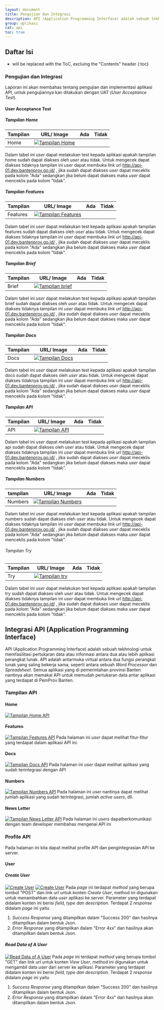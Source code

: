 ```yaml
---
layout: document
title: Pengujian dan Integrasi
description: API (Application Programming Interface) adalah sebuah tekhnologi untuk memfasilitasi pertukaran data atau informasi antara dua atau lebih aplikasi perangkat lunak.
group: aplikasi
cat: api
toc: true
---
```


## Daftar Isi
* will be replaced with the ToC, excluing the "Contents" header
{:toc}

### Pengujian dan Integrasi
Laporan ini akan membahas tentang pengujian dan implementasi aplikasi API, untuk pengujiannya kan dilakukan dengan UAT (*User Acceptance Test*).

#### User Acceptance Test

##### Tampilan Home

| Tampilan | URL/ Image                               | Ada  | Tidak |
| -------- | ---------------------------------------- | ---- | ----- |
| Home     | [![Tampilan Home](/document/aplikasi/api/images/implementasi/api-home.png)](/document/aplikasi/api/images/implementasi/api-home.png) |      |       |

Dalam tabel ini *user* dapat melakukan test kepada aplikasi apakah tampilan home sudah dapat diakses oleh *user* atau tidak. Untuk mengecek dapat diakses tidaknya tampilan ini *user* dapat membuka link url http://api-01.dev.bantenprov.go.id/ , jika sudah dapat diakses *user* dapat meceklis pada kolom "Ada" sedangkan jika belum dapat diakses maka *user* dapat menceklis pada kolom "tidak".

##### Tampilan Features

| Tampilan | URL/ Image                               | Ada  | Tidak |
| -------- | ---------------------------------------- | ---- | ----- |
| Features | [![Tampilan Features](/document/aplikasi/api/images/implementasi/api-features.png)](/document/aplikasi/api/images/implementasi/api-features.png) |      |       |

Dalam tabel ini *user* dapat melakukan test kepada aplikasi apakah tampilan features sudah dapat diakses oleh *user* atau tidak. Untuk mengecek dapat diakses tidaknya tampilan ini *user* dapat membuka link url http://api-01.dev.bantenprov.go.id/ , jika sudah dapat diakses *user* dapat meceklis pada kolom "Ada" sedangkan jika belum dapat diakses maka *user* dapat menceklis pada kolom "tidak".

##### Tampilan Brief

| Tampilan | URL/ Image                               | Ada  | Tidak |
| -------- | ---------------------------------------- | ---- | ----- |
| Brief    | [![Tampilan brief](/document/aplikasi/api/images/implementasi/api-brief.png)](/document/aplikasi/api/images/implementasi/api-brief.png) |      |       |

Dalam tabel ini *user* dapat melakukan test kepada aplikasi apakah tampilan brief sudah dapat diakses oleh *user* atau tidak. Untuk mengecek dapat diakses tidaknya tampilan ini *user* dapat membuka link url http://api-01.dev.bantenprov.go.id/ , jika sudah dapat diakses *user* dapat meceklis pada kolom "Ada" sedangkan jika belum dapat diakses maka *user* dapat menceklis pada kolom "tidak".

##### Tampilan Docs

| Tampilan | URL/ Image                               | Ada  | Tidak |
| -------- | ---------------------------------------- | ---- | ----- |
| Docs     | [![Tampilan Docs](/document/aplikasi/api/images/implementasi/api-docs1.png)](/document/aplikasi/api/images/implementasi/api-docs1.png) |      |       |

Dalam tabel ini *user* dapat melakukan test kepada aplikasi apakah tampilan docs sudah dapat diakses oleh *user* atau tidak. Untuk mengecek dapat diakses tidaknya tampilan ini *user* dapat membuka link url http://api-01.dev.bantenprov.go.id/ , jika sudah dapat diakses *user* dapat meceklis pada kolom "Ada" sedangkan jika belum dapat diakses maka *user* dapat menceklis pada kolom "tidak".

##### Tampilan API

| Tampilan | URL/ Image                               | Ada  | Tidak |
| -------- | ---------------------------------------- | ---- | ----- |
| API      | [![Tampilan API](/document/aplikasi/api/images/implementasi/api-api.png)](/document/aplikasi/api/images/implementasi/api-api.png) |      |       |

Dalam tabel ini *user* dapat melakukan test kepada aplikasi apakah tampilan api sudah dapat diakses oleh *user* atau tidak. Untuk mengecek dapat diakses tidaknya tampilan ini *user* dapat membuka link url http://api-01.dev.bantenprov.go.id/ , jika sudah dapat diakses *user* dapat meceklis pada kolom "Ada" sedangkan jika belum dapat diakses maka *user* dapat menceklis pada kolom "tidak".

##### Tampilan Numbers

| tampilan | URL/ Image                               | Ada  | Tidak |
| -------- | ---------------------------------------- | ---- | ----- |
| Numbers  | [![Tampilan Numbers](/document/aplikasi/api/images/implementasi/api-numbers.png)](/document/aplikasi/api/images/implementasi/api-numbers.png) |      |       |

Dalam tabel ini *user* dapat melakukan test kepada aplikasi apakah tampilan numbers sudah dapat diakses oleh *user* atau tidak. Untuk mengecek dapat diakses tidaknya tampilan ini *user* dapat membuka link url http://api-01.dev.bantenprov.go.id/ , jika sudah dapat diakses *user* dapat meceklis pada kolom "Ada" sedangkan jika belum dapat diakses maka *user* dapat menceklis pada kolom "tidak".

###### Tampilan Try

| Tampilan | URL/ Image                               | Ada  | Tidak |
| -------- | ---------------------------------------- | ---- | ----- |
| Try      | [![Tampilan try](/document/aplikasi/api/images/implementasi/api-try.png)](/document/aplikasi/api/images/implementasi/api-try.png) |      |       |

Dalam tabel ini *user* dapat melakukan test kepada aplikasi apakah tampilan try sudah dapat diakses oleh *user* atau tidak. Untuk mengecek dapat diakses tidaknya tampilan ini *user* dapat membuka link url http://api-01.dev.bantenprov.go.id/ , jika sudah dapat diakses *user* dapat meceklis pada kolom "Ada" sedangkan jika belum dapat diakses maka *user* dapat menceklis pada kolom "tidak".

## Integrasi API (Application Programming Interface)

API (Application Programming Interface) adalah sebuah tekhnologi untuk memfasilitasi pertukaran data atau informasi antara dua atau lebih aplikasi perangkat lunak. API adalah antarmuka virtual antara dua fungsi perangkat lunak yang saling bekerja sama, seperti antara sebuah *Word Processor* dan *Spreadsheet*.
Semua aplikasi yang di pemerintahan provinsi Banten nantinya akan memakai API untuk memudah pertukaran data antar aplikasi yang terdapat di PemProv Banten.

### Tampilan API
#### Home
[![Tampilan Home API](/document/aplikasi/api/images/integrasi/api-home.png)](/document/aplikasi/api/images/integrasi/api-home.png)

#### Features
[![Tampilan Features API](/document/aplikasi/api/images/integrasi/api-features.png)](/document/aplikasi/api/images/integrasi/api-features.png)
Pada halaman ini *user* dapat melihat fitur-fitur yang terdapat dalam aplikasi API ini.

#### Docs
[![Tampilan Docs API](/document/aplikasi/api/images/integrasi/api-docs.png)](/document/aplikasi/api/images/integrasi/api-docs.png)
Pada halaman ini *user* dapat melihat aplikasi yang sudah terintegrasi dengan API

#### Numbers
[![Tampilan Numbers API](/document/aplikasi/api/images/integrasi/api-numbers.png)](/document/aplikasi/api/images/integrasi/api-numbers.png)
Pada halaman ini *user* nantinya dapat melihat jumlah aplikasi yang sudah terintegrasi, jumlah *active users*, dll.

#### News Letter
[![Tampilan News Letter API](/document/aplikasi/api/images/integrasi/api-news-letter.png)](/document/aplikasi/api/images/integrasi/api-news-letter.png)
Pada halaman ini *users* dapatberkomunikasi dengan team developer membahas mengenai API ini

### Profile API
Pada halaman ini kita dapat melihat profile API dan pengintegrasian API ke server.

#### User
##### Create User
[![Create User](/document/aplikasi/api/images/integrasi/api-create-user-post1.png)](/document/aplikasi/api/images/integrasi/api-create-user-post1.png)
[![Create User](/document/aplikasi/api/images/integrasi/api-create-user-post2.png)](/document/aplikasi/api/images/integrasi/api-create-user-post2.png)
Pada *page* ini terdapat *method* yang berupa tombol "POST" dan link url untuk konten *Create User*, method ini digunakan untuk menambahkan data *user* aplikasi ke server. Parameter yang terdapat didalam konten ini berisi *field, type dan description*. Terdapat 2 *response* didalam *page* ini yaitu
1. *Success Response* yang ditampilkan dalam "Success 200" dan hasilnya ditampilkan dalam bentuk Json.
2. *Error Response* yang ditampilkan dalam "Error 4xx" dan hasilnya akan ditampilkan dalam bentuk Json.

##### *Read Data of A User*
[![Read Data of A User](/document/aplikasi/api/images/integrasi/api-read-data-user.png)](/document/aplikasi/api/images/integrasi/api-read-data-user.png)
Pada *page* ini terdapat *method* yang berupa tombol "GET" dan link url untuk konten *View User*, method ini digunakan untuk mengambil data *user* dari server ke aplikasi. Parameter yang terdapat didalam konten ini berisi *field, type dan description*. Terdapat 2 *response* didalam *page* ini yaitu
1. *Success Response* yang ditampilkan dalam "Success 200" dan hasilnya ditampilkan dalam bentuk Json.
2. *Error Response* yang ditampilkan dalam "Error 4xx" dan hasilnya akan ditampilkan dalam bentuk Json.
